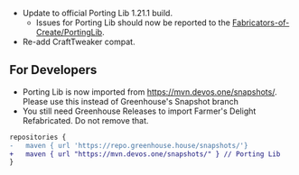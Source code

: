 - Update to official Porting Lib 1.21.1 build.
  - Issues for Porting Lib should now be reported to the [Fabricators-of-Create/PortingLib](https://github.com/Fabricators-of-Create/Porting-Lib).
- Re-add CraftTweaker compat.

## For Developers
- Porting Lib is now imported from https://mvn.devos.one/snapshots/. Please use this instead of Greenhouse's Snapshot branch
- You still need Greenhouse Releases to import Farmer's Delight Refabricated. Do not remove that.

```diff
repositories {
-   maven { url 'https://repo.greenhouse.house/snapshots/'}
+   maven { url "https://mvn.devos.one/snapshots/" } // Porting Lib
}
```